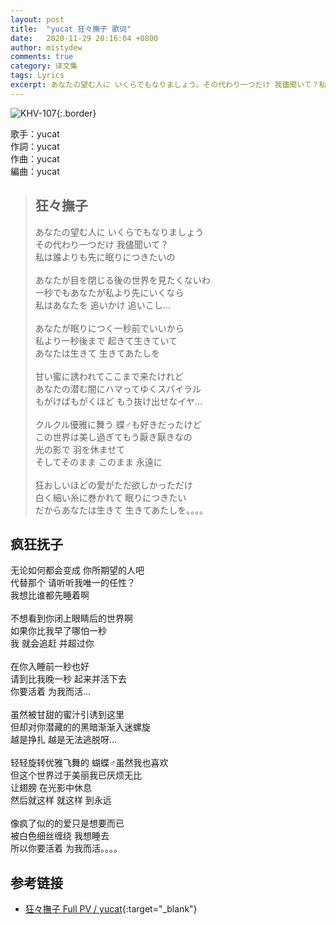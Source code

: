 ```yaml
---
layout: post
title:  "yucat 狂々撫子 歌词"
date:   2020-11-29 20:16:04 +0800
author: mistydew
comments: true
category: 译文集
tags: Lyrics
excerpt: あなたの望む人に いくらでもなりましょう。その代わり一つだけ 我儘聞いて？私は誰よりも先に眠りにつきたいの。
---
```

![KHV-107](https://is3-ssl.mzstatic.com/image/thumb/Music49/v4/23/31/46/233146a1-7885-2b1d-6228-55790165fd5b/source/600x600bb.jpg){:.border}

歌手：yucat<br>
作詞：yucat<br>
作曲：yucat<br>
編曲：yucat

<blockquote class="original">
  <h2>狂々撫子</h2>
  <p>
    あなたの望む人に いくらでもなりましょう<br>
    その代わり一つだけ 我儘聞いて？<br>
    私は誰よりも先に眠りにつきたいの<br>
    <br>
    あなたが目を閉じる後の世界を見たくないわ<br>
    一秒でもあなたが私より先にいくなら<br>
    私はあなたを 追いかけ 追いこし…<br>
    <br>
    あなたが眠りにつく一秒前でいいから<br>
    私より一秒後まで 起きて生きていて<br>
    あなたは生きて 生きてあたしを<br>
    <br>
    甘い蜜に誘われてここまで来たけれど<br>
    あなたの潜む闇にハマってゆくスパイラル<br>
    もがけばもがくほど もう抜け出せなイヤ…<br>
    <br>
    クルクル優雅に舞う 蝶♂︎も好きだったけど<br>
    この世界は美し過ぎてもう厭き厭きなの<br>
    光の影で 羽を休ませて<br>
    そしてそのまま このまま 永遠に<br>
    <br>
    狂おしいほどの愛がただ欲しかっただけ<br>
    白く細い糸に巻かれて 眠りにつきたい<br>
    だからあなたは生きて 生きてあたしを。。。。
  </p>
</blockquote>

<div class="translation">
  <h2>疯狂抚子</h2>
  <p>
    无论如何都会变成 你所期望的人吧<br>
    代替那个 请听听我唯一的任性？<br>
    我想比谁都先睡着啊<br>
    <br>
    不想看到你闭上眼睛后的世界啊<br>
    如果你比我早了哪怕一秒<br>
    我 就会追赶 并超过你<br>
    <br>
    在你入睡前一秒也好<br>
    请到比我晚一秒 起来并活下去<br>
    你要活着 为我而活…<br>
    <br>
    虽然被甘甜的蜜汁引诱到这里<br>
    但却对你潜藏的的黑暗渐渐入迷螺旋<br>
    越是挣扎 越是无法逃脱呀…<br>
    <br>
    轻轻旋转优雅飞舞的 蝴蝶♂︎虽然我也喜欢<br>
    但这个世界过于美丽我已厌烦无比<br>
    让翅膀 在光影中休息<br>
    然后就这样 就这样 到永远<br>
    <br>
    像疯了似的的爱只是想要而已<br>
    被白色细丝缠绕 我想睡去<br>
    所以你要活着 为我而活。。。。
  </p>
</div>

## 参考链接

* [狂々撫子 Full PV / yucat](https://www.youtube.com/watch?v=4GMdCVFFjYs){:target="_blank"}
